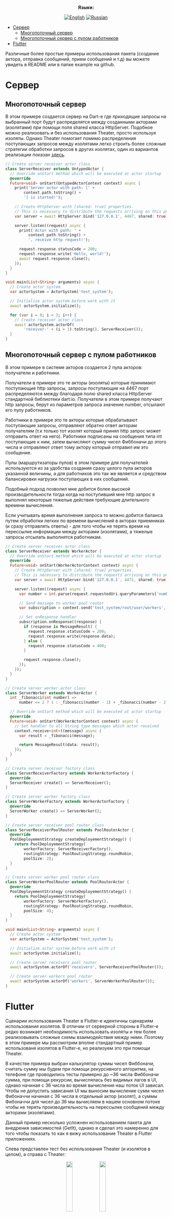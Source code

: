 <div align="center">

**Языки:**
  
[![English](https://img.shields.io/badge/Language-English-blue?style=?style=flat-square)](https://github.com/GlebBatykov/theater/tree/main/example/README.md)
[![Russian](https://img.shields.io/badge/Language-Russian-blue?style=?style=flat-square)](https://github.com/GlebBatykov/theater/tree/main/example/README.ru.md)
  
</div>  

- [Сервер](#сервер)
  - [Многопоточный сервер](#многопоточный-сервер)
  - [Многопоточный сервер с пулом работников](#многопоточный-сервер-с-пулом-работников)
- [Flutter](#flutter)

Различные более простые примеры использования пакета (создание актора, отправка сообщений, прием сообщений и т.д) вы можете увидеть в README или в папке example на github.

# Сервер

## Многопоточный сервер

В этом примере создается сервер на Dart-е где приходящие запросы на выбранный порт будут распределятся между созданными акторами (изолятами) при помощи поля shared класса HttpServer. Подобное можно реализовать и без использования Theater, просто используя изоляты. Однако Theater помогает помимо распределения поступающих запросов между изолятами легко строить более сложные стратегии обработки запросов в других изолятах, один из вариантов реализации показан [здесь](#многопоточный-сервер-с-пулом-работников).

```dart
// Create server receiver actor class
class ServerReceiver extends UntypedActor {
  // Override onStart method which will be executed at actor startup
  @override
  Future<void> onStart(UntypedActorContext context) async {
    print('Server actor with path: [' +
        context.path.toString() +
        '] is started!');

    // Create HttpServer with [shared: true] properties.
    // This is necessary to distribute the requests arriving on this port among all actors (isolates) listening on it.
    var server = await HttpServer.bind('127.0.0.1', 4467, shared: true);

    server.listen((request) async {
      print('Actor with path: ' +
          context.path.toString() +
          ', receive http request!');

      request.response.statusCode = 200;
      request.response.write('Hello, world!');
      await request.response.close();
    });
  }
}

void main(List<String> arguments) async {
  // Create actor system
  var actorSystem = ActorSystem('test_system');

  // Initialize actor system before work with it
  await actorSystem.initialize();

  for (var i = 0; i < 3; i++) {
    // Create receiver actor class
    await actorSystem.actorOf(
        'receiver-' + (i + 1).toString(), ServerReceiver());
  }
}
```

## Многопоточный сервер с пулом работников

В этом примере в системе акторов создается 2 пула акторов: получатели и работники. 

Получатели в примере это те акторы (изоляты) которые принимают поступающие http запросы, запросы поступающие на 4467 порт распределяются между благодаря полю shared класса HttpServer стандартной библиотеки dart:io. Получатели в этом примере получают http запросы, берут из параметров запроса значение number, отсылают его пулу работников.

Работники в примере это те акторы которые обрабатывают поступающие запросы, отправляют обратно ответ акторам получателям (т.к только тот изолят который принял http запрос может отправить ответ на него). Работники подписаны на сообщения типа int поступающие к ним, затем вычисляют сумму чисел Фиббоначи до этого числа и отправляют ответ тому актору который отправил им это сообщение.

Пулы (маршрутизаторы пулов) в этом примере для получателей используются из за удобства создания сразу целого пула акторов указанной величины, а для работников это так же является и средством балансировки нагрузки поступающих в них сообщений.

Подобный подход позволил мне добится более высокой производительности тогда когда на поступивший мне http запрос я выполнял некоторые тяжелые действия требующие длительного времени вычисления.

Если учитывать время выполнения запроса то можно добится баланса путем обработки легких по времени вычислений в акторах приемниках (и сразу отправлять ответы) - для того чтобы не терять время на перессылке информации между акторами (изолятами), а тяжелые запросы отсылать выполнятся работникам.

```dart
// Create server receiver actor class
class ServerReceiver extends WorkerActor {
  // Override onStart method which will be executed at actor startup
  @override
  Future<void> onStart(WorkerActorContext context) async {
    // Create HttpServer with [shared: true] properties.
    // This is necessary to distribute the requests arriving on this port among all actors (isolates) listening on it.
    var server = await HttpServer.bind('127.0.0.1', 4471, shared: true);

    server.listen((request) async {
      var number = int.parse(request.requestedUri.queryParameters['number']!);

      // Send message to worker pool router
      var subscription = context.send('test_system/root/user/workers', number);

      // Set onResponse handler
      subscription.onResponse((response) {
        if (response is MessageResult) {
          request.response.statusCode = 200;
          request.response.write(response.data);
        } else {
          request.response.statusCode = 400;
        }

        request.response.close();
      });
    });
  }
}

// Create server worker actor class
class ServerWorker extends WorkerActor {
  int _fibonacci(int number) =>
      number <= 2 ? 1 : _fibonacci(number - 1) + _fibonacci(number - 2);

  // Override onStart method which will be executed at actor startup
  @override
  Future<void> onStart(WorkerActorContext context) async {
    // Set handler to all String type messages which actor received
    context.receive<int>((message) async {
      var result = _fibonacci(message);

      return MessageResult(data: result);
    });
  }
}

// Create server receiver factory class
class ServerReceiverFactory extends WorkerActorFactory {
  @override
  ServerReceiver create() => ServerReceiver();
}

// Create server worker factory class
class ServerWorkerFactory extends WorkerActorFactory {
  @override
  ServerWorker create() => ServerWorker();
}

// Create server receiver pool router class
class ServerReceiverPoolRouter extends PoolRouterActor {
  @override
  PoolDeployementStrategy createDeployementStrategy() {
    return PoolDeployementStrategy(
        workerFactory: ServerReceiverFactory(),
        routingStrategy: PoolRoutingStrategy.roundRobin,
        poolSize: 2);
  }
}

// Create server worker pool router class
class ServerWorkerPoolRouter extends PoolRouterActor {
  @override
  PoolDeployementStrategy createDeployementStrategy() {
    return PoolDeployementStrategy(
        workerFactory: ServerWorkerFactory(),
        routingStrategy: PoolRoutingStrategy.roundRobin,
        poolSize: 4);
  }
}

void main(List<String> arguments) async {
  // Create actor system
  var actorSystem = ActorSystem('test_system');

  // Initialize actor system before work with it
  await actorSystem.initialize();

  // Create server receivers pool router
  await actorSystem.actorOf('receivers', ServerReceiverPoolRouter());

  // Create server workers pool router
  await actorSystem.actorOf('workers', ServerWorkerPoolRouter());
}
```

# Flutter

Сценарии использования Theater в Flutter-е идентичны сценариям использования изолятов. В отличии от серверной стороны в Flutter-е редко возникает необходимость использовать изоляты и тем более реализовывать сложные схемы взаимодействия между ними. Поэтому в этом примере мы рассмотрим вполне стандартный пример использованя изолятов в Flutter-е, но реализуем это при помощи Theater.

В качестве примера выбран калькулятор суммы чисел Фиббоначи, считать сумму мы будем при помощи рекурсивного алгоритма, на телефоне где проводились тесты примерно до ~36 числа Фиббоначи сумма, при помощи рекурсии, вычислялась без видимых лагов в UI, однако начиная с 36 числа во время вычисления наш поток UI зависал. Чтобы не допустить зависания UI мы выносим вычисление сумм чисел Фибоначчи начиная с 36 числа в отдельный актор (изолят), а суммы Фибоначчи для чисел до 36 мы вычисляем в нашем основном потоке чтобы не терять производительность на перессылке сообщений между акторами (изолятами).

Данный пример несколько усложнен использованием пакета для внедрения зависимостей (GetIt), однако я сделал это намеренно для того чтобы показать то как я вижу использование Theater в Flutter приложениях.

Слева представлен тест без использования Theater (и изолятов в целом), а справа с Theater:

<div align="center">
  <img src="https://i.ibb.co/LPn96mP/In-Ui-Thread.gif" width="20%" display="inline-block"/>
  <img src="https://i.ibb.co/nQQVMc5/In-Other-Isolate.gif" width="20%" display="inline-block"/>
</div>

```dart
void main() async {
  // Initialize dependencies
  await InjectionContainer.initialize();

  // Run application
  runApp(const Application());
}

abstract class InjectionContainer {
  static Future<void> initialize() async {
    // Get [GetIt] instance
    var getIt = GetIt.instance;

    // Register dependency of [ActorSystem]
    getIt.registerLazySingletonAsync<ActorSystem>(() async {
      // Create actor system
      var system = ActorSystem('test_system');

      // Initialize actor system before work with it
      await system.initialize();

      return system;
    }, dispose: (system) async {
      // Dispose actor system
      await system.dispose();
    });

    // Register dependency of [LocalActorRef] with instance name 'test_actor_ref' to actor with name 'test_actor'
    getIt.registerLazySingletonAsync<LocalActorRef>(() async {
      // Get [ActorSystem] dependency for [GetIt]
      var system = await getIt.getAsync<ActorSystem>();

      // Create top-level actor in actor system with name 'test_actor'
      var ref = await system.actorOf('test_actor', TestActor());

      return ref;
    }, instanceName: 'test_actor_ref');
  }
}

// Create actor class
class TestActor extends UntypedActor {
  // Override onStart method which will be executed at actor startup
  @override
  Future<void> onStart(UntypedActorContext context) async {
    // Set handler to all int type messages which actor received
    context.receive<int>((message) async {
      // Calculate result
      var result = Fibonacci.calculate(message);

      // Send message result
      return MessageResult(data: result);
    });
  }
}

abstract class Fibonacci {
  static int calculate(int number) =>
      number <= 2 ? 1 : calculate(number - 1) + calculate(number - 2);
}

class Application extends StatelessWidget {
  const Application({Key? key}) : super(key: key);

  @override
  Widget build(BuildContext context) {
    return MaterialApp(
      title: 'flutter_theater_example_application',
      home: Scaffold(
        body: Container(
          margin: const EdgeInsets.all(50),
          child: Column(
            mainAxisAlignment: MainAxisAlignment.center,
            children: const [
              FibonacciCalculator(),
              Padding(
                  padding: EdgeInsets.only(top: 10),
                  child: SizedBox(
                    width: 200,
                    height: 150,
                    child: TestAnimation(),
                  ))
            ],
          ),
        ),
      ),
    );
  }
}

class FibonacciCalculator extends StatefulWidget {
  const FibonacciCalculator({Key? key}) : super(key: key);

  @override
  State<StatefulWidget> createState() => _FibonacciCalculatorState();
}

class _FibonacciCalculatorState extends State<FibonacciCalculator> {
  final TextEditingController _textEditingController = TextEditingController();

  late final LocalActorRef _ref;

  String _result = '';

  // Get dependency for [GetIt]
  Future<void> _initialize() async {
    // Get instance of [LocalActorRef] with name 'test_actor_ref'
    _ref = await GetIt.instance
        .getAsync<LocalActorRef>(instanceName: 'test_actor_ref');
  }

  @override
  Widget build(BuildContext context) {
    return FutureBuilder(
        future: _initialize(),
        builder: (context, snapshot) {
          return Center(
              child: Column(
                  mainAxisAlignment: MainAxisAlignment.center,
                  children: [
                const Text('Fibonacci calculator',
                    style: TextStyle(fontSize: 20)),
                TextFormField(
                    controller: _textEditingController,
                    keyboardType: TextInputType.number),
                Padding(
                  padding: const EdgeInsets.only(top: 20, bottom: 20),
                  child: ElevatedButton(
                      style: ButtonStyle(
                          minimumSize:
                              MaterialStateProperty.all(const Size(125, 50))),
                      onPressed: () async {
                        if (_textEditingController.text.isNotEmpty) {
                          var number = int.parse(_textEditingController.text);

                          late int result;

                          // Check number
                          if (number < 36) {
                            result = Fibonacci.calculate(number);
                          } else {
                            // Send message to actor
                            var subscription = _ref.send(number);

                            // Wait response from actor
                            var response = await subscription.stream.first;

                            result = (response as MessageResult).data;
                          }

                          setState(() {
                            // Set new state of _result
                            _result = result.toString();
                          });
                        } else {
                          // Show snack bar if field is empty
                          ScaffoldMessenger.of(context).showSnackBar(
                              const SnackBar(content: Text('Field is empty')));
                        }
                      },
                      child: const Text('Calculate',
                          style: TextStyle(fontSize: 16))),
                ),
                if (_result.isNotEmpty)
                  Text('Result: ' + _result,
                      style: const TextStyle(fontSize: 16))
              ]));
        });
  }
}

// Widget of animation
class TestAnimation extends StatefulWidget {
  const TestAnimation({Key? key}) : super(key: key);

  @override
  State<StatefulWidget> createState() => _TestAnimationState();
}

class _TestAnimationState extends State<TestAnimation>
    with TickerProviderStateMixin {
  late final AnimationController _animationController =
      AnimationController(vsync: this, duration: const Duration(seconds: 1))
        ..repeat(reverse: true);

  @override
  Widget build(BuildContext context) {
    return LayoutBuilder(builder: (context, constrains) {
      var biggest = constrains.biggest;

      return Stack(
        children: [
          PositionedTransition(
            rect: RelativeRectTween(
                    begin: RelativeRect.fromSize(
                        const Rect.fromLTWH(0, 0, 25, 25), biggest),
                    end: RelativeRect.fromSize(
                        Rect.fromLTWH(
                            biggest.width - 25, biggest.height - 25, 25, 25),
                        biggest))
                .animate(CurvedAnimation(
                    parent: _animationController, curve: Curves.ease)),
            child: Container(
              color: Colors.blue,
            ),
          )
        ],
      );
    });
  }
}
```